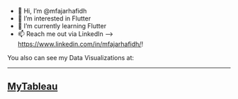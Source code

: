 - 👋 Hi, I’m @mfajarhafidh
- 👀 I’m interested in Flutter
- 🌱 I’m currently learning Flutter
- 📫 Reach me out via LinkedIn --> https://www.linkedin.com/in/mfajarhafidh/!

You also can see my Data Visualizations at:

---

## [MyTableau](https://public.tableau.com/app/profile/mohamad.fajar.hafidh)

<!---
mfajarhafidh/mfajarhafidh is a ✨ special ✨ repository because its `README.md` (this file) appears on your GitHub profile.
You can click the Preview link to take a look at your changes.
--->
